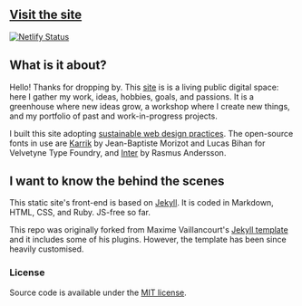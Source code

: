 ## [Visit the site](https://www.francescoimola.com/)

[![Netlify Status](https://api.netlify.com/api/v1/badges/7aef0a5f-bd48-4c6b-9f35-9e69f943c77c/deploy-status)](https://app.netlify.com/sites/awesome-fermi-8535e9/deploys)

## What is it about? 
Hello! Thanks for dropping by. This [site](https://www.francescoimola.com/) is is a living public digital space: here I gather my work, ideas, hobbies, goals, and passions. It is a greenhouse where new ideas grow, a workshop where I create new things, and my portfolio of past and work-in-progress projects.

I built this site adopting [sustainable web design practices](https://www.sustainablewebmanifesto.com/). The open-source fonts in use are [Karrik](https://velvetyne.fr/fonts/karrik/) by Jean-Baptiste Morizot and Lucas Bihan for Velvetyne Type Foundry, and [Inter](https://rsms.me/inter/) by Rasmus Andersson. 

## I want to know the behind the scenes

This static site's front-end is based on [Jekyll](https://jekyllrb.com/). It is coded in Markdown, HTML, CSS, and Ruby. JS-free so far.

This repo was originally forked from Maxime Vaillancourt's [Jekyll template](https://github.com/maximevaillancourt/digital-garden-jekyll-template) and it includes some of his plugins. However, the template has been since heavily customised. 

### License
Source code is available under the [MIT license](LICENSE.md).


